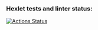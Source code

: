 ### Hexlet tests and linter status:
[![Actions Status](https://github.com/RomanKovgan/frontend-project-12/workflows/hexlet-check/badge.svg)](https://github.com/RomanKovgan/frontend-project-12/actions)